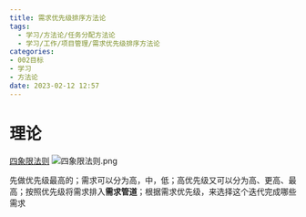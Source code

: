 ```yaml
---
title: 需求优先级排序方法论
tags:
  - 学习/方法论/任务分配方法论
  - 学习/工作/项目管理/需求优先级排序方法论
categories:
- 002目标
- 学习
- 方法论
date: 2023-02-12 12:57
---
```


# 理论

[四象限法则](https://baike.baidu.com/item/%E5%9B%9B%E8%B1%A1%E9%99%90%E6%B3%95%E5%88%99/1442968)
![四象限法则.png](.四象限法则.png)

先做优先级最高的；需求可以分为高，中，低；高优先级又可以分为高、更高、最高；按照优先级将需求排入**需求管道**；根据需求优先级，来选择这个迭代完成哪些需求
